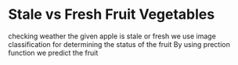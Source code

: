 # Stale vs Fresh Fruit Vegetables
 checking weather the given apple is stale or fresh
 we use image classification for determining the status of the fruit
 By using prection function we predict the fruit
